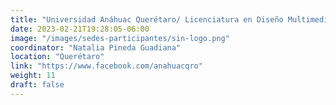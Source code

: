 ```yaml
---
title: "Universidad Anáhuac Querétaro/ Licenciatura en Diseño Multimedia"
date: 2023-02-21T19:28:05-06:00
image: "/images/sedes-participantes/sin-logo.png"
coordinator: "Natalia Pineda Guadiana" 
location: "Querétaro"
link: "https://www.facebook.com/anahuacqro"
weight: 11
draft: false
---
```


